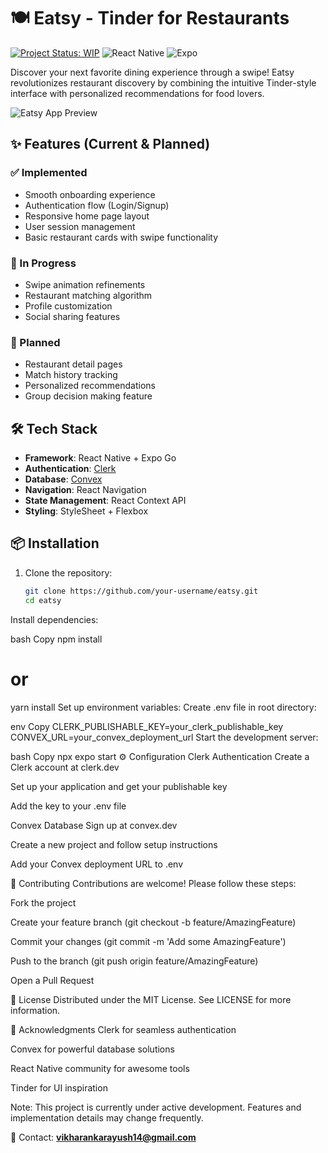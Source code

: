 # 🍽️ Eatsy - Tinder for Restaurants

[![Project Status: WIP](https://img.shields.io/badge/status-WIP-yellow.svg)](https://img.shields.io/badge/status-WIP-yellow.svg)
![React Native](https://img.shields.io/badge/react_native-%2320232a.svg?style=flat&logo=react&logoColor=%2361DAFB)
![Expo](https://img.shields.io/badge/expo-1C1E24?style=flat&logo=expo&logoColor=#D04A37)

Discover your next favorite dining experience through a swipe! Eatsy revolutionizes restaurant discovery by combining the intuitive Tinder-style interface with personalized recommendations for food lovers.

![Eatsy App Preview](https://via.placeholder.com/800x400?text=Screenshots+Coming+Soon)

## ✨ Features (Current & Planned)

### ✅ Implemented
- Smooth onboarding experience
- Authentication flow (Login/Signup)
- Responsive home page layout
- User session management
- Basic restaurant cards with swipe functionality

### 🚧 In Progress
- Swipe animation refinements
- Restaurant matching algorithm
- Profile customization
- Social sharing features

### 📅 Planned
- Restaurant detail pages
- Match history tracking
- Personalized recommendations
- Group decision making feature

## 🛠 Tech Stack

- **Framework**: React Native + Expo Go
- **Authentication**: [Clerk](https://clerk.dev/)
- **Database**: [Convex](https://www.convex.dev/)
- **Navigation**: React Navigation
- **State Management**: React Context API
- **Styling**: StyleSheet + Flexbox

## 📦 Installation

1. Clone the repository:
   ```bash
   git clone https://github.com/your-username/eatsy.git
   cd eatsy
Install dependencies:

bash
Copy
npm install
# or
yarn install
Set up environment variables:
Create .env file in root directory:

env
Copy
CLERK_PUBLISHABLE_KEY=your_clerk_publishable_key
CONVEX_URL=your_convex_deployment_url
Start the development server:

bash
Copy
npx expo start
⚙️ Configuration
Clerk Authentication
Create a Clerk account at clerk.dev

Set up your application and get your publishable key

Add the key to your .env file

Convex Database
Sign up at convex.dev

Create a new project and follow setup instructions

Add your Convex deployment URL to .env

🤝 Contributing
Contributions are welcome! Please follow these steps:

Fork the project

Create your feature branch (git checkout -b feature/AmazingFeature)

Commit your changes (git commit -m 'Add some AmazingFeature')

Push to the branch (git push origin feature/AmazingFeature)

Open a Pull Request

📄 License
Distributed under the MIT License. See LICENSE for more information.

🙏 Acknowledgments
Clerk for seamless authentication

Convex for powerful database solutions

React Native community for awesome tools

Tinder for UI inspiration

Note: This project is currently under active development. Features and implementation details may change frequently.

📧 Contact: **vikharankarayush14@gmail.com**
